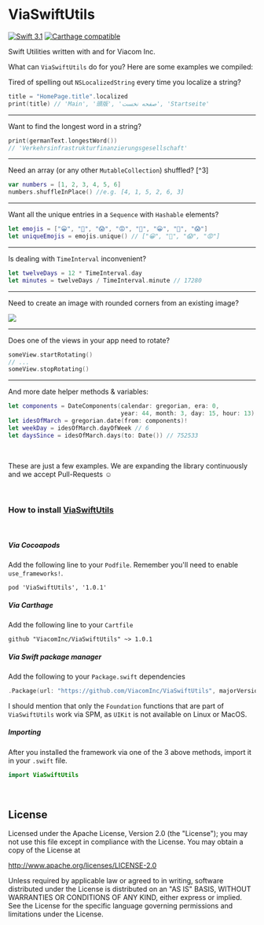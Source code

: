 # ViaSwiftUtils

[![Swift 3.1](https://img.shields.io/badge/Swift-3.1-orange.svg?style=flat)](https://swift.org/)
[![Carthage compatible](https://img.shields.io/badge/Carthage-compatible-4BC51D.svg?style=flat)](https://github.com/Carthage/Carthage)

Swift Utilities written with and for Viacom Inc.

What can `ViaSwiftUtils` do for you? Here are some examples we compiled:


Tired of spelling out `NSLocalizedString` every time you localize a string?
```swift
title = "HomePage.title".localized
print(title) // 'Main', '頭版', 'صفحه نخست', 'Startseite'
```

--------

Want to find the longest word in a string?
```swift
print(germanText.longestWord())
// 'Verkehrsinfrastrukturfinanzierungsgesellschaft'
```

--------

Need an array (or any other `MutableCollection`) shuffled? [^3]
```swift
var numbers = [1, 2, 3, 4, 5, 6]
numbers.shuffleInPlace() //e.g. [4, 1, 5, 2, 6, 3]
```


--------

Want all the unique entries in a `Sequence` with `Hashable` elements?
```swift
let emojis = ["😀", "👀", "😱", "😡", "👀", "😀", "👀", "😱"]
let uniqueEmojis = emojis.unique() // ["😀", "👀", "😱", "😡"]
```

--------

Is dealing with `TimeInterval` inconvenient?
```swift
let twelveDays = 12 * TimeInterval.day
let minutes = twelveDays / TimeInterval.minute // 17280
```

--------

Need to create an image with rounded corners from an existing image?

![](/content/images/2017/07/puppy.png )

--------

Does one of the views in your app need to rotate? 
```swift
someView.startRotating()
// ...
someView.stopRotating()
```

--------

And more date helper methods & variables:
```swift
let components = DateComponents(calendar: gregorian, era: 0,
                                year: 44, month: 3, day: 15, hour: 13)
let idesOfMarch = gregorian.date(from: components)!
let weekDay = idesOfMarch.dayOfWeek // 6
let daysSince = idesOfMarch.days(to: Date()) // 752533
```

&nbsp;

These are just a few examples. We are expanding the library continuously and we accept Pull-Requests ☺️  

&nbsp;


### How to install [ViaSwiftUtils](https://github.com/ViacomInc/ViaSwiftUtils)

&nbsp;

##### Via Cocoapods
Add the following line to your `Podfile`.
Remember you'll need to enable `use_frameworks!`.
```
pod 'ViaSwiftUtils', '1.0.1'
```


##### Via Carthage
Add the following line to your `Cartfile`
```
github "ViacomInc/ViaSwiftUtils" ~> 1.0.1
```

##### Via Swift package manager

Add the following to your `Package.swift` dependencies
```swift
.Package(url: "https://github.com/ViacomInc/ViaSwiftUtils", majorVersion: 1, minor: 0),
```
I should mention that only the `Foundation` functions that are part of `ViaSwiftUtils` work via SPM, as `UIKit` is not available on Linux or MacOS.


##### Importing
After you installed the framework via one of the 3 above methods, import it in your `.swift` file.
```swift
import ViaSwiftUtils
```

&nbsp;


## License

Licensed under the Apache License, Version 2.0 (the "License");
you may not use this file except in compliance with the License.
You may obtain a copy of the License at

http://www.apache.org/licenses/LICENSE-2.0

Unless required by applicable law or agreed to in writing, software
distributed under the License is distributed on an "AS IS" BASIS,
WITHOUT WARRANTIES OR CONDITIONS OF ANY KIND, either express or implied.
See the License for the specific language governing permissions and
limitations under the License.
